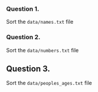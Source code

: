 ### Question 1.
Sort the `data/names.txt` file

### Question 2.
Sort the `data/numbers.txt` file

## Question 3.
Sort the `data/peoples_ages.txt` file
